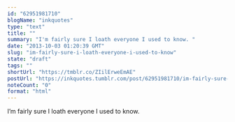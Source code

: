 ```yaml
---
id: "62951981710"
blogName: "inkquotes"
type: "text"
title: ""
summary: "I'm fairly sure I loath everyone I used to know. "
date: "2013-10-03 01:20:39 GMT"
slug: "im-fairly-sure-i-loath-everyone-i-used-to-know"
state: "draft"
tags: ""
shortUrl: "https://tmblr.co/ZIilErweEmAE"
postUrl: "https://inkquotes.tumblr.com/post/62951981710/im-fairly-sure-i-loath-everyone-i-used-to-know"
noteCount: "0"
format: "html"
---
```


I’m fairly sure I loath everyone I used to know.